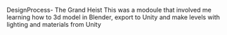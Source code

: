 DesignProcess- The Grand Heist
This was a modoule that involved me learning how to 3d model in Blender, export to Unity and make levels with lighting and materials from Unity
